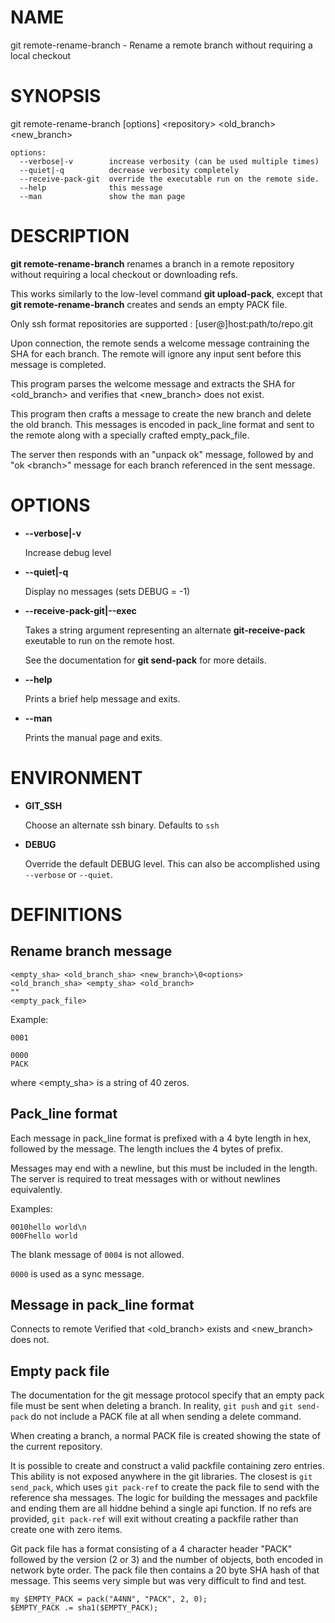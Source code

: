 # NAME

git remote-rename-branch - Rename a remote branch without requiring a local checkout

# SYNOPSIS

git remote-rename-branch \[options\] &lt;repository> &lt;old\_branch> &lt;new\_branch>

    options:
      --verbose|-v        increase verbosity (can be used multiple times)
      --quiet|-q          decrease verbosity completely
      --receive-pack-git  override the executable run on the remote side.
      --help              this message
      --man               show the man page

# DESCRIPTION

**git remote-rename-branch** renames a branch in a remote repository without requiring a local checkout or downloading refs.

This works similarly to the low-level command **git upload-pack**, except that **git remote-rename-branch** creates and sends an empty PACK file.

Only ssh format repositories are supported : \[user@\]host:path/to/repo.git

Upon connection, the remote sends a welcome message contraining the SHA for each branch.  The remote will ignore any input sent before this message is completed.

This program parses the welcome message and extracts the SHA for &lt;old\_branch> and verifies that &lt;new\_branch> does not exist.

This program then crafts a message to create the new branch and delete the old branch.  This messages is encoded in pack\_line format and sent to the remote along with a specially crafted empty\_pack\_file.

The server then responds with an "unpack ok" message, followed by and "ok &lt;branch>" message for each branch referenced in the sent message.

# OPTIONS

- **--verbose|-v**

    Increase debug level

- **--quiet|-q**

    Display no messages (sets DEBUG = -1)

- **--receive-pack-git|--exec**

    Takes a string argument representing an alternate **git-receive-pack** exeutable to run on the remote host.

    See the documentation for **git send-pack** for more details.

- **--help**

    Prints a brief help message and exits.

- **--man**

    Prints the manual page and exits.

# ENVIRONMENT

- **GIT\_SSH**

    Choose an alternate ssh binary.  Defaults to `ssh`

- **DEBUG**

    Override the default DEBUG level.  This can also be accomplished using `--verbose` or `--quiet`.

# DEFINITIONS

## Rename branch message

    <empty_sha> <old_branch_sha> <new_branch>\0<options>
    <old_branch_sha> <empty_sha> <old_branch>
    ""
    <empty_pack_file>

Example:

    0001

    0000
    PACK

where &lt;empty\_sha> is a string of 40 zeros.

## Pack\_line format

Each message in pack\_line format is prefixed with a 4 byte length in hex, followed by the message.  The length inclues the 4 bytes of prefix.

Messages may end with a newline, but this must be included in the length. The server is required to treat messages with or without newlines equivalently.

Examples:

    0010hello world\n
    000Fhello world

The blank message of `0004` is not allowed.

`0000` is used as a sync message.

## Message in pack\_line format

Connects to remote Verified that &lt;old\_branch> exists and &lt;new\_branch> does not.

## Empty pack file

The documentation for the git message protocol specify that an empty pack file must be sent when deleting a branch.  In reality, `git push` and `git send-pack` do not include a PACK file at all when sending a delete command.

When creating a branch, a normal PACK file is created showing the state of the current repository.

It is possible to create and construct a valid packfile containing zero entries.  This ability is not exposed anywhere in the git libraries.  The closest is `git send_pack`, which uses `git pack-ref` to create the pack file to send with the reference sha messages.  The logic for building the messages and packfile and ending them are all hiddne behind a single api function.  If no refs are provided, `git pack-ref` will exit without creating a packfile rather than create one with zero items.

Git pack file has a format consisting of a 4 character header "PACK" followed by the version (2 or 3) and the number of objects, both encoded in network byte order.  The pack file then contains a 20 byte SHA hash of that message.  This seems very simple but was very difficult to find and test.

    my $EMPTY_PACK = pack("A4NN", "PACK", 2, 0);
    $EMPTY_PACK .= sha1($EMPTY_PACK);
